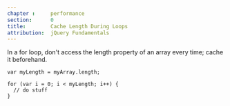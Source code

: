 ```yaml
---
chapter :     performance
section:      0
title:        Cache Length During Loops
attribution:  jQuery Fundamentals
---
```


In a for loop, don't access the length property of an array every time; cache
it beforehand.

    var myLength = myArray.length;

    for (var i = 0; i < myLength; i++) {
      // do stuff
    }

